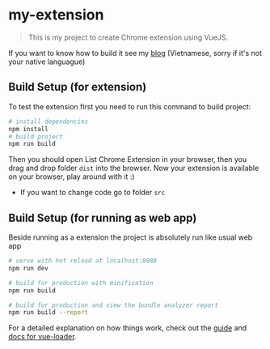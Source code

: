 # my-extension

> This is my project to create Chrome extension using VueJS. 

If you want to know how to build it see my [blog](https://viblo.asia/p/viet-chrome-extension-bang-vuejs-Ljy5VoVjKra) (Vietnamese, sorry if it's not your native languague)
## Build Setup (for extension)
To test the extension first you need to run this command to build project:
```bash
# install dependencies
npm install
# build project
npm run build
```
Then you should open List Chrome Extension in your browser, then you drag and drop folder `dist` into the browser.
Now your extension is available on your browser, play around with it :)

- If you want to change code go to folder `src`
## Build Setup (for running as web app)
Beside running as a extension the project is absolutely run like usual web app
``` bash
# serve with hot reload at localhost:8080
npm run dev

# build for production with minification
npm run build

# build for production and view the bundle analyzer report
npm run build --report
```

For a detailed explanation on how things work, check out the [guide](http://vuejs-templates.github.io/webpack/) and [docs for vue-loader](http://vuejs.github.io/vue-loader).
